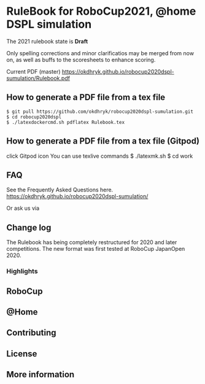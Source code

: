 # RuleBook for RoboCup2021, @home DSPL simulation
The 2021 rulebook state is **Draft**

Only spelling corrections and minor clarificatios may be merged from now on, as well as buffs to the scoresheets to enhance scoring. 

Current PDF (master) https://okdhryk.github.io/robocup2020dspl-sumulation/Rulebook.pdf


## How to generate a PDF file from a tex file
```
$ git pull https://github.com/okdhryk/robocup2020dspl-sumulation.git
$ cd robocup2020dspl
$ ./latexdockercmd.sh pdflatex Rulebook.tex
```

## How to generate a PDF file from a tex file (Gitpod)
click Gitpod icon
You can use texlive commands
$ ./latexmk.sh
$ cd work


## FAQ
See the Frequently Asked Questions here.
https://okdhryk.github.io/robocup2020dspl-sumulation/

Or ask us via 

## Change log
The Rulebook has being completely restructured for 2020 and later competitions. The new format was first tested at RoboCup JapanOpen 2020.

### Highlights


## RoboCup

## @Home

## Contributing

## License

## More information



